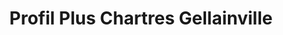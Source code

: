 ---
title: "Profil Plus Chartres Gellainville"
url: /gellainville/profil-plus-chartres-gellainville/
shop: réparation de voitures
---